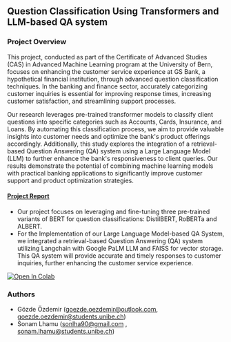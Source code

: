 ## Question Classification Using Transformers and LLM-based QA system

### Project Overview

This project, conducted as part of the Certificate of Advanced Studies (CAS) in Advanced Machine Learning program at the University of Bern, focuses on enhancing the customer service experience at GS Bank, a hypothetical financial institution, through advanced question classification techniques. In the banking and finance sector, accurately categorizing customer inquiries is essential for improving response times, increasing customer satisfaction, and streamlining support processes.

Our research leverages pre-trained transformer models to classify client questions into specific categories such as Accounts, Cards, Insurance, and Loans. By automating this classification process, we aim to provide valuable insights into customer needs and optimize the bank's product offerings accordingly. Additionally, this study explores the integration of a retrieval-based Question Answering (QA) system using a Large Language Model (LLM) to further enhance the bank's responsiveness to client queries. Our results demonstrate the potential of combining machine learning models with practical banking applications to significantly improve customer support and product optimization strategies.

#### [Project Report](https://github.com/commitit/FinalProject/blob/main/Question%20Classification%20Using%20Transformer%20Models%20and%20LLM-based%20QA%20system.pdf)

* Our project focuses on leveraging and fine-tuning three pre-trained variants of BERT for question classifications: DistilBERT, RoBERTa and ALBERT.
* For the	Implementation of our Large Language Model-based QA System, we integrated a retrieval-based Question Answering (QA) system utilizing Langchain with Google PaLM LLM and FAISS for vector storage. This QA system will provide accurate and timely responses to customer inquiries, further enhancing the customer service experience.



[![Open In Colab](https://colab.research.google.com/assets/colab-badge.svg)](https://colab.research.google.com/github/commitit/FinalProject/blob/main/LLM.ipynb)

### Authors
* Gözde Özdemir (goezde.oezdemir@outlook.com, goezde.oezdemir@students.unibe.ch)
* Sonam Lhamu (sonlha90@gmail.com , sonam.lhamu@students.unibe.ch)

  
